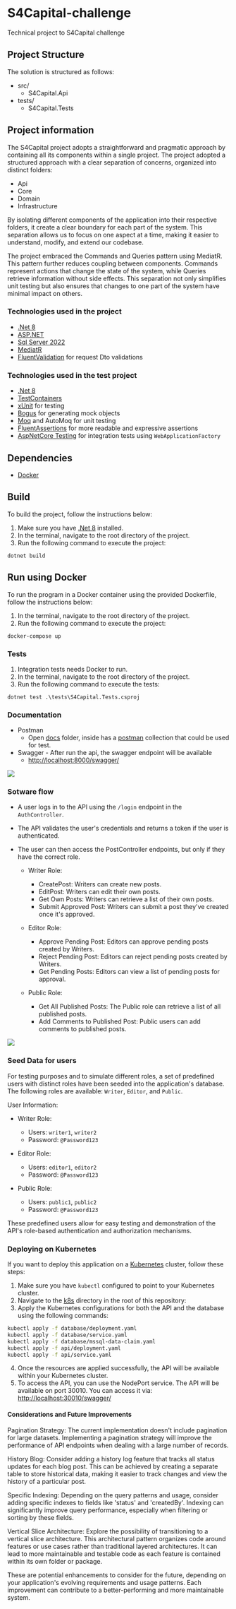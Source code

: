 # S4Capital-challenge
Technical project to S4Capital challenge

## Project Structure
The solution is structured as follows:

- src/
  - S4Capital.Api
- tests/
  - S4Capital.Tests

## Project information

The S4Capital project adopts a straightforward and pragmatic approach by containing all its components within a single project. The project adopted a structured approach with a clear separation of concerns, organized into distinct folders: 
- Api 
- Core 
- Domain
- Infrastructure

By isolating different components of the application into their respective folders, it 
create a clear boundary for each part of the system. This separation allows us to focus on one aspect at a time, making it easier to understand, modify, and extend our codebase.

The project embraced the Commands and Queries pattern using MediatR. This pattern further reduces coupling between components. Commands represent actions that change the state of the system, while Queries retrieve information without side effects. This separation not only simplifies unit testing but also ensures that changes to one part of the system have minimal impact on others.

### Technologies used in the project
- [.Net 8](https://dotnet.microsoft.com/download/dotnet/8.0)
- [ASP.NET](https://learn.microsoft.com/en-us/aspnet/core/release-notes/aspnetcore-8.0?view=aspnetcore-8.0)
- [Sql Server 2022](https://www.microsoft.com/sql-server/sql-server-2022)
- [MediatR](https://github.com/jbogard/MediatR)
- [FluentValidation](https://fluentvalidation.net/) for request Dto validations

### Technologies used in the test project
- [.Net 8](https://dotnet.microsoft.com/download/dotnet/8.0)
- [TestContainers](https://dotnet.testcontainers.org/)
- [xUnit](https://xunit.net/) for testing
- [Bogus](https://github.com/bchavez/Bogus) for generating mock objects
- [Moq](https://github.com/moq/moq) and AutoMoq for unit testing
- [FluentAssertions](https://fluentassertions.com/) for more readable and expressive assertions
- [AspNetCore Testing](https://learn.microsoft.com/en-us/aspnet/core/test/integration-tests?view=aspnetcore-8.0) for integration tests using `WebApplicationFactory`

## Dependencies 

- [Docker](https://docs.docker.com/get-docker/)

## Build
To build the project, follow the instructions below:
1. Make sure you have [.Net 8](https://dotnet.microsoft.com/download/dotnet/8.0) installed.
2. In the terminal, navigate to the root directory of the project.
3. Run the following command to execute the project:
```
dotnet build
```

## Run using Docker
To run the program in a Docker container using the provided Dockerfile, follow the instructions below:
1. In the terminal, navigate to the root directory of the project.
2. Run the following command to execute the project:

```
docker-compose up
```

### Tests 
1. Integration tests needs Docker to run.
2. In the terminal, navigate to the root directory of the project.
3. Run the following command to execute the tests:

```
dotnet test .\tests\S4Capital.Tests.csproj
```

### Documentation
- Postman
    - Open [docs](https://github.com/isaacnborges/S4Capital-challenge/tree/main/docs) folder, inside has a [postman](https://www.postman.com/) collection that could be used for test.
- Swagger - After run the api, the swagger endpoint will be available
    - [http://localhost:8000/swagger/](http://localhost:8000/swagger/index.html)

<img src="https://raw.githubusercontent.com/isaacnborges/S4Capital-challenge/main/images/swagger.png"/>

### Sotware flow
- A user logs in to the API using the `/login` endpoint in the `AuthController`.
- The API validates the user's credentials and returns a token if the user is authenticated.
- The user can then access the PostController endpoints, but only if they have the correct role.

    - Writer Role:
        - CreatePost: Writers can create new posts.
        - EditPost: Writers can edit their own posts.
        - Get Own Posts: Writers can retrieve a list of their own posts.
        - Submit Approved Post: Writers can submit a post they've created once it's approved.

    - Editor Role:
        - Approve Pending Post: Editors can approve pending posts created by Writers.
        - Reject Pending Post: Editors can reject pending posts created by Writers.
        - Get Pending Posts: Editors can view a list of pending posts for approval.
    
    - Public Role:
        - Get All Published Posts: The Public role can retrieve a list of all published posts.
        - Add Comments to Published Post: Public users can add comments to published posts.

<img src="https://raw.githubusercontent.com/isaacnborges/S4Capital-challenge/main/images/flow.png"/>

### Seed Data for users

For testing purposes and to simulate different roles, a set of predefined users with distinct roles have been seeded into the application's database.
The following roles are available: `Writer`, `Editor`, and `Public`.

User Information:
- Writer Role:
    - Users: `writer1`, `writer2`
    - Password: `@Password123`

- Editor Role:
    - Users: `editor1`, `editor2`
    - Password: `@Password123`

- Public Role:
    - Users: `public1`, `public2`
    - Password: `@Password123`

These predefined users allow for easy testing and demonstration of the API's role-based authentication and authorization mechanisms. 

### Deploying on Kubernetes
If you want to deploy this application on a [Kubernetes](https://kubernetes.io/) cluster, follow these steps:
1. Make sure you have `kubectl` configured to point to your Kubernetes cluster.
2. Navigate to the [k8s](https://github.com/isaacnborges/S4Capital-challenge/tree/main/k8s) directory in the root of this repository:
3. Apply the Kubernetes configurations for both the API and the database using the following commands:

```bash
kubectl apply -f database/deployment.yaml
kubectl apply -f database/service.yaml
kubectl apply -f database/mssql-data-claim.yaml
kubectl apply -f api/deployment.yaml
kubectl apply -f api/service.yaml
```
4. Once the resources are applied successfully, the API will be available within your Kubernetes cluster.
5. To access the API, you can use the NodePort service. The API will be available on port 30010. You can access it via: [http://localhost:30010/swagger/](http://localhost:30010/swagger/index.html)

#### Considerations and Future Improvements
Pagination Strategy: The current implementation doesn't include pagination for large datasets. Implementing a pagination strategy will improve the performance of API endpoints when dealing with a large number of records.

History Blog: Consider adding a history log feature that tracks all status updates for each blog post. This can be achieved by creating a separate table to store historical data, making it easier to track changes and view the history of a particular post.

Specific Indexing: Depending on the query patterns and usage, consider adding specific indexes to fields like 'status' and 'createdBy'. Indexing can significantly improve query performance, especially when filtering or sorting by these fields.

Vertical Slice Architecture: Explore the possibility of transitioning to a vertical slice architecture. This architectural pattern organizes code around features or use cases rather than traditional layered architectures. It can lead to more maintainable and testable code as each feature is contained within its own folder or package.

These are potential enhancements to consider for the future, depending on your application's evolving requirements and usage patterns. Each improvement can contribute to a better-performing and more maintainable system.